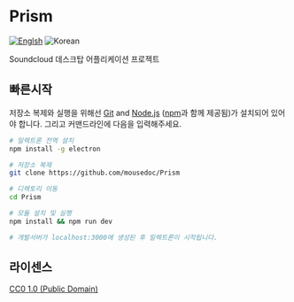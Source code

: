 # Prism

[![Englsh](https://img.shields.io/badge/Language-English-red.svg)](README.md)
![Korean](https://img.shields.io/badge/Language-Korean-lightgrey.svg)

Soundcloud 데스크탑 어플리케이션 프로젝트

## 빠른시작
저장소 복제와 실행을 위해선 [Git](https://git-scm.com) and [Node.js](https://nodejs.org/en/download/) ([npm](http://npmjs.com)과 함께 제공됨)가 설치되어 있어야 합니다. 그리고 커맨드라인에 다음을 입력해주세요.

```bash
# 일렉트론 전역 설치 
npm install -g electron

# 저장소 복제 
git clone https://github.com/mousedoc/Prism

# 디렉토리 이동 
cd Prism

# 모듈 설치 및 실행
npm install && npm run dev

# 개발서버가 localhost:3000에 생성된 후 일렉트론이 시작됩니다.
```

## 라이센스
[CC0 1.0 (Public Domain)](LICENSE.md)
